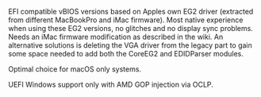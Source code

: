 EFI compatible vBIOS versions based on Apples own EG2 driver (extracted from different MacBookPro and iMac firmware).
Most native experience when using these EG2 versions, no glitches and no display sync problems. 
Needs an iMac firmware modification as described in the wiki. An alternative solutions is deleting the VGA driver from the legacy part to gain some space needed to add both the CoreEG2 and EDIDParser modules.

Optimal choice for macOS only systems.

UEFI Windows support only with AMD GOP injection via OCLP. 
